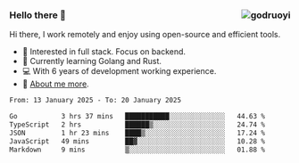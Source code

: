 ### Hello there 👋 <img align="right" src="https://github-readme-stats.vercel.app/api?username=godruoyi&show_icons=true" alt="godruoyi" />

Hi there, I work remotely and enjoy using open-source and efficient tools.

- 🔭 Interested in full stack. Focus on backend.
- 🌱 Currently learning Golang and Rust.
- 💻 With 6 years of development working experience.
- 👒 [About me more](https://godruoyi.com/posts/about-godruoyi).



<!--START_SECTION:waka-->

```txt
From: 13 January 2025 - To: 20 January 2025

Go           3 hrs 37 mins   ███████████░░░░░░░░░░░░░░   44.63 %
TypeScript   2 hrs           ██████▒░░░░░░░░░░░░░░░░░░   24.74 %
JSON         1 hr 23 mins    ████▒░░░░░░░░░░░░░░░░░░░░   17.24 %
JavaScript   49 mins         ██▓░░░░░░░░░░░░░░░░░░░░░░   10.28 %
Markdown     9 mins          ▒░░░░░░░░░░░░░░░░░░░░░░░░   01.88 %
```

<!--END_SECTION:waka-->
